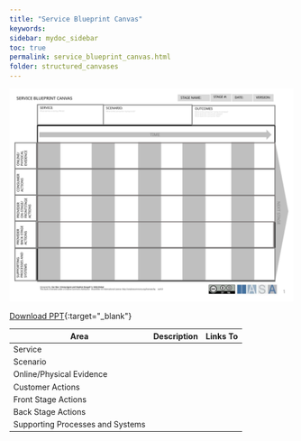 ```yaml
---
title: "Service Blueprint Canvas"
keywords: 
sidebar: mydoc_sidebar
toc: true
permalink: service_blueprint_canvas.html
folder: structured_canvases
---
```


![image001](media/service_blueprint_canvas001.svg)

[Download PPT](media/ppt/service_blueprint_canvas.ppt){:target="_blank"}

| Area | Description | Links To |
| --- | --- | --- |
| Service |   |   |
| Scenario |   |   |
| Online/Physical Evidence |   |   |
| Customer Actions |   |   |
| Front Stage Actions |   |   |
| Back Stage Actions |   |   |
| Supporting Processes and Systems |   |   |